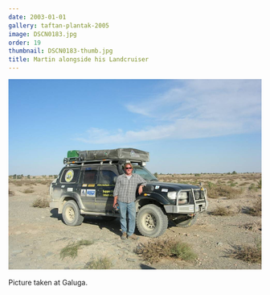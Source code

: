 ```yaml
---
date: 2003-01-01
gallery: taftan-plantak-2005
image: DSCN0183.jpg
order: 19
thumbnail: DSCN0183-thumb.jpg
title: Martin alongside his Landcruiser
---
```


![Martin alongside his Landcruiser](./DSCN0183.jpg)

Picture taken at Galuga.